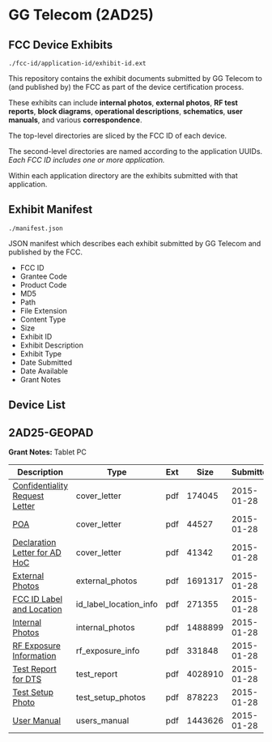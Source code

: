 # GG Telecom (2AD25)
## FCC Device Exhibits

```
./fcc-id/application-id/exhibit-id.ext
```

This repository contains the exhibit documents submitted by GG Telecom to (and published by) the FCC as part of the device certification process.

These exhibits can include **internal photos**, **external photos**, **RF test reports**, **block diagrams**, **operational descriptions**, **schematics**, **user manuals**, and various **correspondence**.

The top-level directories are sliced by the FCC ID of each device.

The second-level directories are named according to the application UUIDs. *Each FCC ID includes one or more application.*

Within each application directory are the exhibits submitted with that application. 

## Exhibit Manifest

```
./manifest.json
```

JSON manifest which describes each exhibit submitted by GG Telecom and published by the FCC.

- FCC ID
- Grantee Code
- Product Code
- MD5
- Path
- File Extension
- Content Type
- Size
- Exhibit ID
- Exhibit Description
- Exhibit Type
- Date Submitted
- Date Available
- Grant Notes

## Device List
## 2AD25-GEOPAD
**Grant Notes:** Tablet PC

| Description | Type | Ext | Size | Submitted | Available |
| ----------- | ---- | --- | ---- | --------- | --------- |
| [Confidentiality Request Letter](2AD25-GEOPAD/d01aa03d1c296ed738b269bf07f5815f/2516263.pdf) | cover_letter | pdf | 174045 | 2015-01-28 | 2015-01-28 |
| [POA](2AD25-GEOPAD/d01aa03d1c296ed738b269bf07f5815f/2516264.pdf) | cover_letter | pdf | 44527 | 2015-01-28 | 2015-01-28 |
| [Declaration Letter for AD HoC](2AD25-GEOPAD/d01aa03d1c296ed738b269bf07f5815f/2516265.pdf) | cover_letter | pdf | 41342 | 2015-01-28 | 2015-01-28 |
| [External Photos](2AD25-GEOPAD/d01aa03d1c296ed738b269bf07f5815f/2516266.pdf) | external_photos | pdf | 1691317 | 2015-01-28 | 2015-01-28 |
| [FCC ID Label and Location](2AD25-GEOPAD/d01aa03d1c296ed738b269bf07f5815f/2516268.pdf) | id_label_location_info | pdf | 271355 | 2015-01-28 | 2015-01-28 |
| [Internal Photos](2AD25-GEOPAD/d01aa03d1c296ed738b269bf07f5815f/2516267.pdf) | internal_photos | pdf | 1488899 | 2015-01-28 | 2015-01-28 |
| [RF Exposure Information](2AD25-GEOPAD/d01aa03d1c296ed738b269bf07f5815f/2516271.pdf) | rf_exposure_info | pdf | 331848 | 2015-01-28 | 2015-01-28 |
| [Test Report for DTS](2AD25-GEOPAD/d01aa03d1c296ed738b269bf07f5815f/2516269.pdf) | test_report | pdf | 4028910 | 2015-01-28 | 2015-01-28 |
| [Test Setup Photo](2AD25-GEOPAD/d01aa03d1c296ed738b269bf07f5815f/2516270.pdf) | test_setup_photos | pdf | 878223 | 2015-01-28 | 2015-01-28 |
| [User Manual](2AD25-GEOPAD/d01aa03d1c296ed738b269bf07f5815f/2516272.pdf) | users_manual | pdf | 1443626 | 2015-01-28 | 2015-01-28 |

